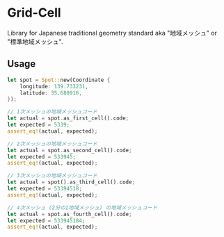 # Grid-Cell

Library for Japanese traditional geometry standard aka "地域メッシュ" or "標準地域メッシュ".

## Usage

```rust
let spot = Spot::new(Coordinate {
    longitude: 139.733231,
    latitude: 35.680916,
});

// 1次メッシュの地域メッシュコード
let actual = spot.as_first_cell().code;
let expected = 5339;
assert_eq!(actual, expected);

// 2次メッシュの地域メッシュコード
let actual = spot.as_second_cell().code;
let expected = 533945;
assert_eq!(actual, expected);

// 3次メッシュの地域メッシュコード
let actual = spot().as_third_cell().code;
let expected = 53394518;
assert_eq!(actual, expected);

// 4次メッシュ (2分の1地域メッシュ) の地域メッシュコード
let actual = spot.as_fourth_cell().code;
let expected = 533945184;
assert_eq!(actual, expected);
```
